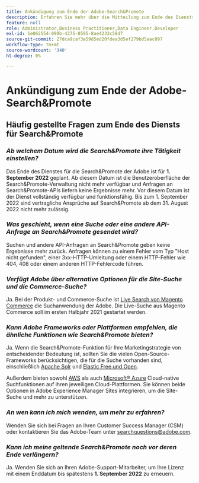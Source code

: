 ```yaml
---
title: Ankündigung zum Ende der Adobe-Search&Promote
description: Erfahren Sie mehr über die Mitteilung zum Ende des Diensts von Adobe Search&Promote.
feature: null
role: Administrator,Business Practitioner,Data Engineer,Developer
exl-id: 1e062554-090b-4275-8595-8ae4233c58d7
source-git-commit: 27dca9caf3e59d5ed20fdea3d5ef279bd5aac097
workflow-type: tm+mt
source-wordcount: '340'
ht-degree: 0%

---
```


# Ankündigung zum Ende der Adobe-Search&amp;Promote

## Häufig gestellte Fragen zum Ende des Diensts für Search&amp;Promote

### **_Ab welchem Datum wird die Search&amp;Promote ihre Tätigkeit einstellen?_**

Das Ende des Dienstes für die Search&amp;Promote der Adobe ist für **1. September 2022** geplant. Ab diesem Datum ist die Benutzeroberfläche der Search&amp;Promote-Verwaltung nicht mehr verfügbar und Anfragen an Search&amp;Promote-APIs liefern keine Ergebnisse mehr. Vor diesem Datum ist der Dienst vollständig verfügbar und funktionsfähig. Bis zum 1. September 2022 sind vertragliche Ansprüche auf Search&amp;Promote ab dem 31. August 2022 nicht mehr zulässig.

### **_Was geschieht, wenn eine Suche oder eine andere API-Anfrage an Search&amp;Promote gesendet wird?_**

Suchen und andere API-Anfragen an Search&amp;Promote geben keine Ergebnisse mehr zurück. Anfragen können zu einem Fehler vom Typ &quot;Host nicht gefunden&quot;, einer 3xx-HTTP-Umleitung oder einem HTTP-Fehler wie 404, 408 oder einem anderen HTTP-Fehlercode führen.

### **_Verfügt Adobe über alternative Optionen für die Site-Suche und die Commerce-Suche?_**

Ja. Bei der Produkt- und Commerce-Suche ist [Live Search von Magento Commerce](https://blog.adobe.com/en/publish/2020/11/23/new-ai-capabilities-for-magento-commerce-improve-retail.html) die Suchanwendung der Adobe. Die Live-Suche aus Magento Commerce soll im ersten Halbjahr 2021 gestartet werden.

### **_Kann Adobe Frameworks oder Plattformen empfehlen, die ähnliche Funktionen wie Search&amp;Promote bieten?_**

Ja. Wenn die Search&amp;Promote-Funktion für Ihre Marketingstrategie von entscheidender Bedeutung ist, sollten Sie die vielen Open-Source-Frameworks berücksichtigen, die für die Suche vorhanden sind, einschließlich [Apache Solr](https://solr.apache.org/) und [Elastic Free und Open](https://www.elastic.co/about/free-and-open).

Außerdem bieten sowohl [AWS](https://aws.amazon.com/cloudsearch/) als auch [Microsoft® Azure](https://azure.microsoft.com/en-us/services/search/) Cloud-native Suchfunktionen auf ihren jeweiligen Cloud-Plattformen. Sie können beide Optionen in Adobe Experience Manager Sites integrieren, um die Site-Suche und mehr zu unterstützen.

### **_An wen kann ich mich wenden, um mehr zu erfahren?_**

Wenden Sie sich bei Fragen an Ihren Customer Success Manager (CSM) oder kontaktieren Sie das Adobe-Team unter [searchquestions@adobe.com](mailto:searchquestions@adobe.com).

### **_Kann ich meine geltende Search&amp;Promote noch vor deren Ende verlängern?_**

Ja. Wenden Sie sich an Ihren Adobe-Support-Mitarbeiter, um Ihre Lizenz mit einem Enddatum bis spätestens **1. September 2022** zu erneuern.
